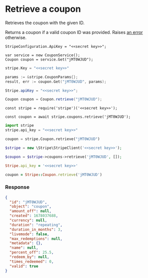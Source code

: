 # Retrieve a coupon

Retrieves the coupon with the given ID.

Returns a coupon if a valid coupon ID was provided. Raises [an error](#errors) otherwise.


```dotnet
StripeConfiguration.ApiKey = "<<secret key>>";

var service = new CouponService();
Coupon coupon = service.Get("jMT0WJUD");
```

```go
stripe.Key = "<<secret key>>"

params := &stripe.CouponParams{};
result, err := coupon.Get("jMT0WJUD", params);
```

```java
Stripe.apiKey = "<<secret key>>";

Coupon coupon = Coupon.retrieve("jMT0WJUD");
```

```node
const stripe = require('stripe')('<<secret key>>');

const coupon = await stripe.coupons.retrieve('jMT0WJUD');
```

```python
import stripe
stripe.api_key = "<<secret key>>"

coupon = stripe.Coupon.retrieve("jMT0WJUD")
```

```php
$stripe = new \Stripe\StripeClient('<<secret key>>');

$coupon = $stripe->coupons->retrieve('jMT0WJUD', []);
```

```ruby
Stripe.api_key = '<<secret key>>'

coupon = Stripe::Coupon.retrieve('jMT0WJUD')
```

### Response

```json
{
  "id": "jMT0WJUD",
  "object": "coupon",
  "amount_off": null,
  "created": 1678037688,
  "currency": null,
  "duration": "repeating",
  "duration_in_months": 3,
  "livemode": false,
  "max_redemptions": null,
  "metadata": {},
  "name": null,
  "percent_off": 25.5,
  "redeem_by": null,
  "times_redeemed": 0,
  "valid": true
}
```